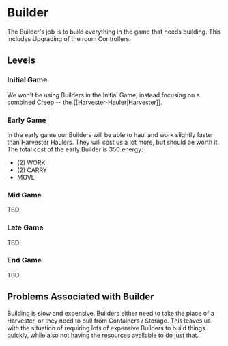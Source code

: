 # Builder
The Builder's job is to build everything in the game that needs building. This includes Upgrading of the room Controllers.

## Levels

### Initial Game
We won't be using Builders in the Initial Game, instead focusing on a combined Creep -- the [[Harvester-Hauler|Harvester]].

### Early Game
In the early game our Builders will be able to haul and work slightly faster than Harvester Haulers. They will cost us a lot more, but should be worth it. The total cost of the early Builder is 350 energy:

- (2) WORK
- (2) CARRY
- MOVE

### Mid Game
TBD

### Late Game
TBD

### End Game
TBD

## Problems Associated with Builder
Building is slow and expensive. Builders either need to take the place of a Harvester, or they need to pull from Containers / Storage. This leaves us with the situation of requiring lots of expensive Builders to build things quickly, while also not having the resources available to do just that.